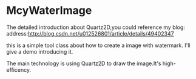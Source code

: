 # McyWaterImage

The detailed introduction about Quartz2D,you could reference my blog:
address:http://blog.csdn.net/u012526801/article/details/49402347

this is a simple tool class about how to create a image with watermark.
I'll give a demo introducing it.

The main technology is using Quartz2D to draw the image.It's high-efficency.
